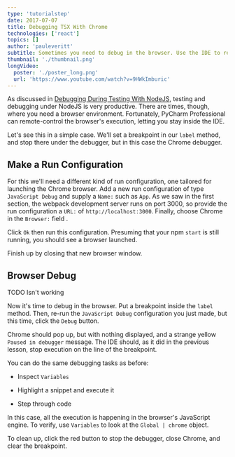 ```yaml
---
type: 'tutorialstep'
date: 2017-07-07
title: Debugging TSX With Chrome
technologies: ['react']
topics: []
author: 'pauleveritt'
subtitle: Sometimes you need to debug in the browser. Use the IDE to remote control Chrome during debugging.
thumbnail: './thumbnail.png'
longVideo:
  poster: './poster_long.png'
  url: 'https://www.youtube.com/watch?v=9HWkImburic'
---
```


As discussed in [Debugging During Testing With NodeJS](../nodejs_debugging/), 
 testing and debugging under NodeJS is very productive. There are times, 
though, where you need a browser environment. Fortunately, PyCharm 
Professional can remote-control the browser's execution, letting you stay 
inside the IDE.

Let's see this in a simple case. We'll set a breakpoint in our `label`
method, and stop there under the debugger, but in this case the Chrome
debugger.

## Make a Run Configuration

For this we'll need a different kind of run configuration, one tailored
for launching the Chrome browser. Add a new run configuration of type
`JavaScript Debug` and supply a `Name:` such as `App`. As we
saw in the first section, the webpack development server runs on port
3000, so provide the run configuration a `URL:` of
`http://localhost:3000`. Finally, choose Chrome in the `Browser:` field .

Click `Ok` then run this configuration. Presuming that your npm `start`
is still running, you should see a browser launched.

Finish up by closing that new browser window.

## Browser Debug

TODO Isn't working

Now it's time to debug in the browser. Put a breakpoint inside the
`label` method. Then, re-run the `JavaScript Debug` configuration you just 
made, but this time, click the `Debug` button.

Chrome should pop up, but with nothing displayed, and a strange yellow
`Paused in debugger` message. The IDE should, as it did in the previous
lesson, stop execution on the line of the breakpoint.

You can do the same debugging tasks as before:

- Inspect `Variables`

- Highlight a snippet and execute it

- Step through code

In this case, all the execution is happening in the browser's JavaScript
engine. To verify, use `Variables` to look at the `Global | chrome`
object.

To clean up, click the red button to stop the debugger, close Chrome, and
clear the breakpoint.
